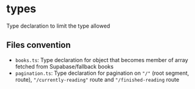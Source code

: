 # types

Type declaration to limit the type allowed

## Files convention

- `books.ts`: Type declaration for object that becomes member of array fetched from Supabase/fallback books
- `pagination.ts`: Type declaration for pagination on `"/"` (root segment, route), `"/currently-reading"` route and `"/finished-reading` route
